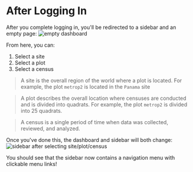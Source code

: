 # After Logging In

After you complete logging in, you'll be redirected to a sidebar and an empty page:
![empty dashboard](emptydashboard.png)

From here, you can:
1. Select a site
2. Select a plot
3. Select a census

> A site is the overall region of the world where a plot is located. 
> For example, the plot `metrop2` is located in the `Panama` site

> A plot describes the overall location where censuses are conducted and is divided into quadrats.
> For example, the plot `metrop2` is divided into 25 quadrats.

> A census is a single period of time when data was collected, reviewed, and analyzed.

Once you've done this, the dashboard and sidebar will both change:
![sidebar after selecting site/plot/census](updatedsidebar.png)

You should see that the sidebar now contains a navigation menu with clickable menu links!